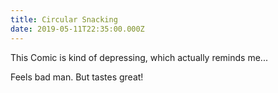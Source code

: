 ```yaml
---
title: Circular Snacking
date: 2019-05-11T22:35:00.000Z
---
```


This Comic is kind of depressing, which actually reminds me...

<section class="hidden" aria-description="Hidden text" tabindex="0">
Feels bad man. But tastes great!
</section>
